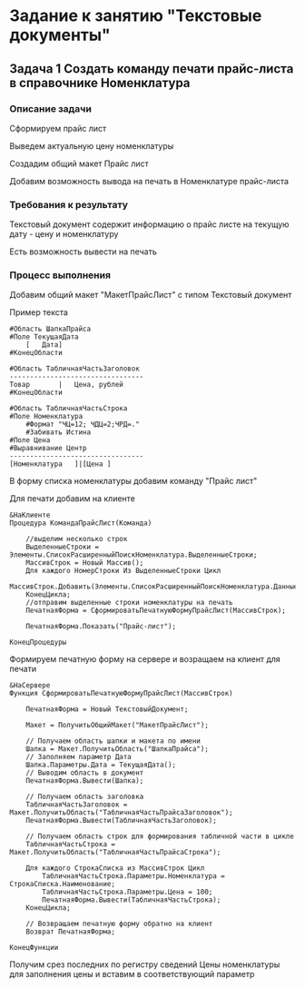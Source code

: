 # Задание к занятию "Текстовые документы"

## Задача 1 Создать команду печати прайс-листа в справочнике Номенклатура

### Описание задачи

Сформируем прайс лист

Выведем актуальную цену номенклатуры

Создадим общий макет Прайс лист

Добавим возможность вывода на печать в Номенклатуре прайс-листа

### Требования к результату

Текстовый документ содержит информацию о прайс листе на текущую дату - цену и номенклатуру

Есть возможность вывести на печать

### Процесс выполнения

Добавим общий макет "МакетПрайсЛист" с типом Текстовый документ

Пример текста
```
#Область ШапкаПрайса
#Поле ТекущаяДата
	[	Дата]
#КонецОбласти

#Область ТабличнаяЧастьЗаголовок
---------------------------------
Товар		|	Цена, рублей
#КонецОбласти

#Область ТабличнаяЧастьСтрока
#Поле Номенклатура
	#Формат "ЧЦ=12; ЧДЦ=2;ЧРД=."
	#Забивать Истина
#Поле Цена
#Выравнивание Центр
---------------------------------
[Номенклатура	]|[Цена	]
```
В форму списка номенклатуры добавим команду "Прайс лист"

Для печати добавим на клиенте
```bsl
&НаКлиенте
Процедура КомандаПрайсЛист(Команда)
	
	//выделим несколько строк
	ВыделенныеСтроки = Элементы.СписокРасширенныйПоискНоменклатура.ВыделенныеСтроки;
	МассивСтрок = Новый Массив();
	Для каждого НомерСтроки Из ВыделенныеСтроки Цикл
		МассивСтрок.Добавить(Элементы.СписокРасширенныйПоискНоменклатура.ДанныеСтроки(НомерСтроки));
	КонецЦикла;
	//отправим выделенные строки номенклатуры на печать
	ПечатнаяФорма = СформироватьПечатнуюФормуПрайсЛист(МассивСтрок);
	
	ПечатнаяФорма.Показать("Прайс-лист");
	
КонецПроцедуры
```
Формируем печатную форму на сервере и возращаем на клиент для печати

```bsl
&НаСервере
Функция СформироватьПечатнуюФормуПрайсЛист(МассивСтрок)
	
	ПечатнаяФорма = Новый ТекстовыйДокумент;
	
	Макет = ПолучитьОбщийМакет("МакетПрайсЛист");
	
	// Получаем область шапки и макета по имени
	Шапка = Макет.ПолучитьОбласть("ШапкаПрайса");
	// Заполняем параметр Дата
	Шапка.Параметры.Дата = ТекущаяДата();
	// Выводим область в документ
	ПечатнаяФорма.Вывести(Шапка);
	
	// Получаем область заголовка
	ТабличнаяЧастьЗаголовок = Макет.ПолучитьОбласть("ТабличнаяЧастьПрайсаЗаголовок");
	ПечатнаяФорма.Вывести(ТабличнаяЧастьЗаголовок);
	
	// Получаем область строк для формирования табличной части в цикле
	ТабличнаяЧастьСтрока = Макет.ПолучитьОбласть("ТабличнаяЧастьПрайсаСтрока");
	
	Для каждого СтрокаСписка из МассивСтрок Цикл
		ТабличнаяЧастьСтрока.Параметры.Номенклатура = СтрокаСписка.Наименование; 
		ТабличнаяЧастьСтрока.Параметры.Цена = 100;   
		ПечатнаяФорма.Вывести(ТабличнаяЧастьСтрока);
	КонецЦикла;
	
	// Возвращаем печатную форму обратно на клиент
	Возврат ПечатнаяФорма;
	
КонецФункции
```

Получим срез последних по регистру сведений Цены номенклатуры для заполнения цены и вставим в соответствующий параметр
